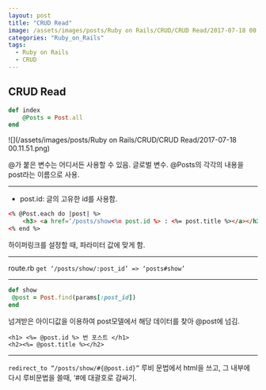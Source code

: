 ```yaml
---
layout: post
title: "CRUD Read"
image: /assets/images/posts/Ruby on Rails/CRUD/CRUD Read/2017-07-18 00.11.51.png
categories: "Ruby_on_Rails"
tags:
  - Ruby on Rails
  - CRUD
---
```


## CRUD Read

```ruby
def index
	@Posts = Post.all
end
```
![](/assets/images/posts/Ruby on Rails/CRUD/CRUD Read/2017-07-18 00.11.51.png)

@가 붙은 변수는 어디서든 사용할 수 있음. 글로벌 변수.
@Posts의 각각의 내용을 post라는 이름으로 사용.

- - - -
- post.id:  글의 고유한 id를 사용함.

```html
<% @Post.each do |post| %>
	<h3> <a href=‘/posts/show<%= post.id %> : <%= post.title %></a></h3>
<% end %>
```
하이퍼링크를 설정할 때, 파라미터 값에 맞게 함.

- - - -
route.rb
`get ‘/posts/show/:post_id’ => ‘posts#show’`

- - - -
```ruby
def show
 @post = Post.find(params[:post_id])
end
```
넘겨받은 아이디값을 이용하여 post모델에서 해당 데이터를 찾아 @post에 넘김.

```
<h1> <%= @post.id %> 번 포스트 </h1>
<h2><%= @post.title %></h2>
```
- - - -

`redirect_to “/posts/show/#{@post.id}”`
루비 문법에서 html을 쓰고, 그 내부에 다시 루비문법을 쓸때, ‘#에 대괄호로 감싸기.

